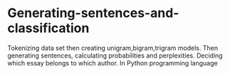 # Generating-sentences-and-classification
Tokenizing data set then creating unigram,bigram,trigram models. Then generating sentences, calculating probabilities and perplexities. Deciding which essay belongs to which author. In Python programming language
